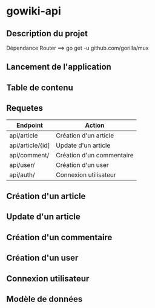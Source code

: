 # gowiki-api

## Description du projet

Dépendance Router ==> go get -u github.com/gorilla/mux

## Lancement de l'application 

## Table de contenu

## Requetes

| Endpoint |   Action  |
|--|--|
| api/article  | Création d'un article |
| api/article/{id] | Update d'un article  |
| api/comment/ | Création d'un commentaire |
| api/user/ | Création d'un user |
| api/auth/ | Connexion utilisateur |


## Création d'un article

## Update d'un article

## Création d'un commentaire

## Création d'un user

## Connexion utilisateur

## Modèle de données



